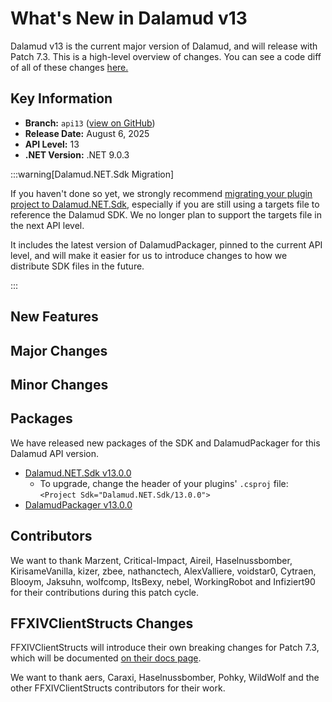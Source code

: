 # What's New in Dalamud v13

Dalamud v13 is the current major version of Dalamud, and will release with Patch
7.3. This is a high-level overview of changes. You can see a code diff of all of
these changes [here.](https://github.com/goatcorp/dalamud/compare/master...api13)

## Key Information

- **Branch:** `api13`
  ([view on GitHub](https://github.com/goatcorp/Dalamud/tree/net3))
- **Release Date:** August 6, 2025
- **API Level:** 13
- **.NET Version:** .NET 9.0.3

:::warning\[Dalamud.NET.Sdk Migration]

If you haven't done so yet, we strongly recommend
[migrating your plugin project to Dalamud.NET.Sdk](/plugin-development/how-tos/v12-sdk-migration),
especially if you are still using a targets file to reference the Dalamud SDK.
We no longer plan to support the targets file in the next API level.

It includes the latest version of DalamudPackager, pinned to the current API
level, and will make it easier for us to introduce changes to how we distribute
SDK files in the future.

:::

## New Features


## Major Changes


## Minor Changes


## Packages

We have released new packages of the SDK and DalamudPackager for this Dalamud
API version.

- [Dalamud.NET.Sdk v13.0.0](https://www.nuget.org/packages/Dalamud.NET.Sdk/13.0.0)
  - To upgrade, change the header of your plugins' `.csproj` file:
    `<Project Sdk="Dalamud.NET.Sdk/13.0.0">`
- [DalamudPackager v13.0.0](https://www.nuget.org/packages/DalamudPackager/13.0.0)

## Contributors

We want to thank Marzent, Critical-Impact, Aireil, Haselnussbomber,
KirisameVanilla, kizer, zbee, nathanctech, AlexValliere, voidstar0, Cytraen,
Blooym, Jaksuhn, wolfcomp, ItsBexy, nebel, WorkingRobot and Infiziert90 for
their contributions during this patch cycle.

## FFXIVClientStructs Changes

FFXIVClientStructs will introduce their own breaking changes for Patch 7.3,
which will be documented
[on their docs page](https://ffxiv.wildwolf.dev/docs/breaking/7.3.html).

We want to thank aers, Caraxi, Haselnussbomber, Pohky, WildWolf and the other
FFXIVClientStructs contributors for their work.

